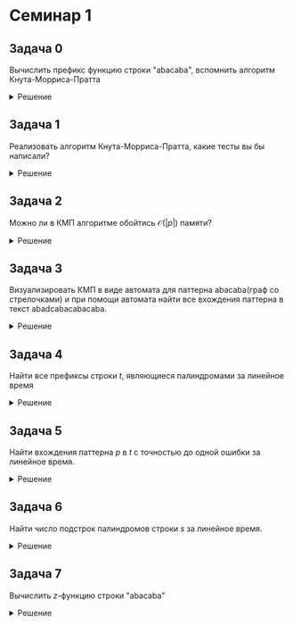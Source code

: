 # Семинар 1
## Задача 0
Вычислить префикс функцию строки "abacaba", вспомнить алгоритм Кнута-Морриса-Пратта

<details>
<summary>Решение</summary>
Префикс функция: 0 0 1 0 1 2 3

Пусть хотим найти все вхождения $p$ в $t$, тогда:
* склеим $p#t$, # - символ которого нет в $p$ и $t$.
* вычислим $\phi(p#t)
* Ищем позиции, где $\phi_i = |p|$
* Время работы алгоритма $\mathcal{O}(|p|+|t|)$
* В варианте, когда просто склеиваем строки потребление памяти также $\mathcal{O}(|p|+|t|)$.
</details>

## Задача 1
Реализовать алгоритм Кнута-Морриса-Пратта, какие тесты вы бы написали?

<details>
<summary>Решение</summary>
    
```
#include <iostream>
#include <vector>
#include <cassert>

std::vector<size_t> CalculatePreffixFunction(const std::string& text) {
    size_t n = text.length(); 
    std::vector<size_t> preffix_function(n, 0); 

    size_t len = 0;
    size_t i = 1;

    while (i < n) {
        if (text[i] == text[len]) {
            len++;
            preffix_function[i] = len;
            i++;
        } else if (len != 0) {
            len = preffix_function[len - 1];
        } else {
            preffix_function[i] = 0;
            i++;
        }
    }

    return preffix_function;
}

std::vector<size_t> FindAllOccurences(const std::string& pattern, const std::string& text) {
    std::string combined = pattern + "#" + text;
    std::vector<size_t> pi = CalculatePreffixFunction(combined);
    std::vector<size_t> result;
    
    size_t m = pattern.size();
    for (size_t i = m + 1; i < combined.size(); ++i) {
        if (pi[i] == m) {
            result.push_back(i - 2 * m);
        }
    }
    return result;
}

int main()
{
    { 
        std::vector<size_t> expected = {0, 0, 1, 0, 1, 2, 3};
        assert(CalculatePreffixFunction("abacaba") == expected);
    }

    {
        std::vector<size_t> expected = {};
        assert(CalculatePreffixFunction("") == expected);
    }

    {
        std::vector<size_t> expected = {0,1,2,3,4};
        assert(CalculatePreffixFunction("aaaaa") == expected);
    }
    return 0;
}
```
</details>

## Задача 2
Можно ли в КМП алгоритме обойтись $\mathcal{O}(|p|)$ памяти?

<details>
<summary>Решение</summary>
Да, можно, значение префикс функции в алгоритме КМП никогда не превышает $|p|$ в силу наличия символа #.
</details>

## Задача 3
Визуализировать КМП в виде автомата для паттерна abacaba(граф со стрелочками) и при помощи автомата найти все вхождения паттерна в текст abadcabacabacaba.

<details>
<summary>Решение</summary>

- Пусть **w = b₁...bₘ** -- искомая строка
- **Q = {0, 1, ..., m}** -- множество состояний
- **q₀ = 0** -- начальное состояние (автомат не прочел никакого символа)
- Один переход должен описывать одну итерацию алгоритма КМП

**Начальный переход:**
δ(0, a) = 
- 0, если a ≠ b₁
- 1, если a = b₁

**Далее:**
δ(j, a) = 
- δ(π(j), a), если a ≠ bⱼ₊₁
- j + 1, если a = bⱼ₊₁

Вершина $m$ -- терминальная.
Полученный автомат будет принимать все строки вида $*w$, что нам и нужно для поиска вхождений.

Также заметим, что каждый раз мы идем в максимальный <<суффикс текущего состояния>>, который можно прочесть в автомате.


**Для любознательных, формально что такое ДКА:**
Детерминированный конечный автомат $\mathcal{A}=(\Sigma, Q, q_0, \delta, F)$, где:
* $\Sigma$ - алфавит, конечное множество
* $Q$ - конечное множество состояний
* $q_0$ - начальное состояние
* $\delta: Q \times \Sigma \to Q$ - функция переходов (пример: $q \in Q, a \in \Sigma $ -- следующее состояние $\delta(q, a)$)
* $F \subseteq Q$ - множество принимаемых значений.

Для всякой входной строки $w = a_1, \ldots, a_l$, где $l \geq 0$ и $a_1,\ldots,al \in \Sigma$, вычисление -- по- следовательность состояний $p_0, p_1, \ldots, p_l$, где $p_0 = q_0$, и всякое следующее состояние $p_i$, где $i \in \{1, \ldots , l\}$, однозначно определено как $p_i = \delta(p_{i−1}, a_i)$.
    
Строка принимается, если последнее состояние принадлежит множеству F, иначе отвергается.
</details>

## Задача 4
Найти все префиксы строки $t$, являющиеся палиндромами за линейное время

<details>
<summary>Решение</summary>
Запишем $t$#$t^R$, вычислим преффикс-функцию
Далее нужно посмотреть, какие преффиксы конструкции $t$#$t^R$ равны каким суффиксам.
</details>

## Задача 5
Найти вхождения паттерна $p$ в $t$ с точностью до одной ошибки за линейное время.

<details>
<summary>Решение</summary>

- Рассмотрите p#t и $p^R$#$t^R$
- Не более чем одна ошибка в позиции i значит что мы должны найти префикс старующий в i и суффикс, оканчивающийся в $i+|p|-1$, и размер общего совпадения с $p$ хотя бы $|p|-1$.
- Также задачу можно решать бин поиском+хешами
</details>

## Задача 6
Найти число подстрок палиндромов строки $s$ за линейное время.

<details>
<summary>Решение</summary>

- Решим для палиндромов нечетной длины, вычислим массив cnt, где cnt[i] - число палиндромов с центром в $i$.
- Решаем алгоритмом, похожим на алгоритм поиска $z$-функции.
- Поддерживаем $l$, $r - самый правый и большой палиндром

При вычисления cnt[i], есть два кейса:
- Если $i \in [l, r]$ - инициализируем cnt[i] = min(cnt[l + r - i], r - i) и досчитываем ответ наивно, при необходимости обновим $l$,$r$
- Иначе считаем ответ наивно, при необходимости обновим $l$,$r$

Алгоритм работает за линейное время, так как каждый шаг наивного цикла гарантированно сдвигает $r$ хотя бы на $1$ вправо

Для палиндромов четных размеров, рассуждения аналогичны.

*Алгоритм называется алгоритмом Манакера*
</details>

## Задача 7
Вычислить $z$-функцию строки "abacaba"

<details>
<summary>Решение</summary>
Z-функция: 0 0 1 0 3 0 1

Можно использовать аналогично преффикс-функции для поиска паттернов в строке.
</details>
